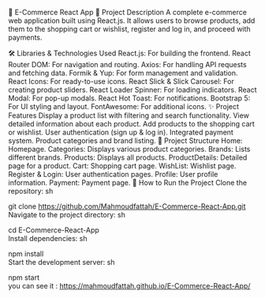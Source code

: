 🛒 E-Commerce React App
📌 Project Description
A complete e-commerce web application built using React.js. It allows users to browse products, add them to the shopping cart or wishlist, register and log in, and proceed with payments.

🛠️ Libraries & Technologies Used
React.js: For building the frontend.
React Router DOM: For navigation and routing.
Axios: For handling API requests and fetching data.
Formik & Yup: For form management and validation.
React Icons: For ready-to-use icons.
React Slick & Slick Carousel: For creating product sliders.
React Loader Spinner: For loading indicators.
React Modal: For pop-up modals.
React Hot Toast: For notifications.
Bootstrap 5: For UI styling and layout.
FontAwesome: For additional icons.
✨ Project Features
Display a product list with filtering and search functionality.
View detailed information about each product.
Add products to the shopping cart or wishlist.
User authentication (sign up & log in).
Integrated payment system.
Product categories and brand listing.
📂 Project Structure
Home: Homepage.
Categories: Displays various product categories.
Brands: Lists different brands.
Products: Displays all products.
ProductDetails: Detailed page for a product.
Cart: Shopping cart page.
WishList: Wishlist page.
Register & Login: User authentication pages.
Profile: User profile information.
Payment: Payment page.
🚀 How to Run the Project
Clone the repository:
sh

git clone https://github.com/Mahmoudfattah/E-Commerce-React-App.git  
Navigate to the project directory:
sh

cd E-Commerce-React-App  
Install dependencies:
sh

npm install  
Start the development server:
sh

npm start  
you can see it :  https://mahmoudfattah.github.io/E-Commerce-React-App/
